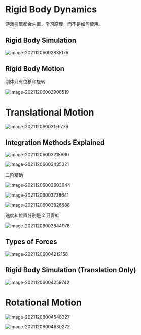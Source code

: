 # Rigid Body Dynamics

游戏引擎都会内置，学习原理，而不是如何使用。

## **Rigid Body Simulation**

![image-20211206002835176](Media/03_RigidBodyDynamics/image-20211206002835176.png)

## **Rigid Body Motion**

刚体只有位移和旋转

![image-20211206002906519](Media/03_RigidBodyDynamics/image-20211206002906519.png)

# **Translational Motion**

![image-20211206003159776](Media/03_RigidBodyDynamics/image-20211206003159776.png)

## **Integration Methods** **Explained**

![image-20211206003218960](Media/03_RigidBodyDynamics/image-20211206003218960.png)

![image-20211206003435321](Media/03_RigidBodyDynamics/image-20211206003435321.png)

二阶精确

![image-20211206003603644](Media/03_RigidBodyDynamics/image-20211206003603644.png)

![image-20211206003738641](Media/03_RigidBodyDynamics/image-20211206003738641.png)

![image-20211206003826688](Media/03_RigidBodyDynamics/image-20211206003826688.png)

速度和位置分别是 2 只青蛙

![image-20211206003844978](Media/03_RigidBodyDynamics/image-20211206003844978.png)

## **Types of Forces** 

![image-20211206004212158](Media/03_RigidBodyDynamics/image-20211206004212158.png)

## **Rigid Body Simulation (Translation Only)**

![image-20211206004259742](Media/03_RigidBodyDynamics/image-20211206004259742.png)

# **Rotational Motion**

![image-20211206004548327](Media/03_RigidBodyDynamics/image-20211206004548327.png)

![image-20211206004630272](Media/03_RigidBodyDynamics/image-20211206004630272.png)


